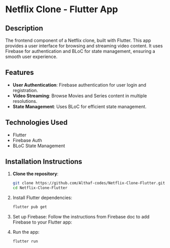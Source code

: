 # Netflix Clone - Flutter App

## Description
The frontend component of a Netflix clone, built with Flutter. This app provides a user interface for browsing and streaming video content. It uses Firebase for authentication and BLoC for state management, ensuring a smooth user experience.

## Features
- **User Authentication**: Firebase authentication for user login and registration.
- **Video Streaming**: Browse Movies and Series content in multiple resolutions.
- **State Management**: Uses BLoC for efficient state management.

## Technologies Used
- Flutter
- Firebase Auth
- BLoC State Management

## Installation Instructions

1. **Clone the repository**:
   ```sh
   git clone https://github.com/Althaf-codes/Netflix-Clone-Flutter.git
   cd Netflix-Clone-Flutter

2. Install Flutter dependencies:
   ```sh
   flutter pub get

3. Set up Firebase:
   Follow the instructions from Firebase doc to add Firebase to your Flutter app:

4. Run the app:
   ```sh
   flutter run

